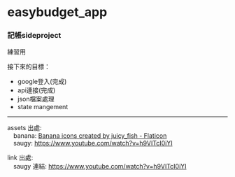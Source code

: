# easybudget_app

### 記帳sideproject
練習用

接下來的目標：
- google登入(完成)
- api連接(完成)
- json檔案處理
- state mangement

---

assets 出處:  
&emsp;banana:
        <a href="https://www.flaticon.com/free-icons/banana" title="banana icons">Banana icons created by juicy_fish - Flaticon</a>  
&emsp;saugy: https://www.youtube.com/watch?v=h9VITcI0iYI

link 出處:  
&emsp;saugy 連結: https://www.youtube.com/watch?v=h9VITcI0iYI